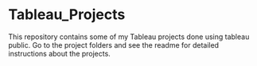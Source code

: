 # Tableau_Projects

This repository contains some of my Tableau projects done using tableau public. Go to the project folders and see the readme for detailed instructions about the projects.
